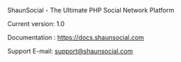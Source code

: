 ShaunSocial - The Ultimate PHP Social Network Platform

Current version: 1.0

Documentation : https://docs.shaunsocial.com

Support E-mail: support@shaunsocial.com